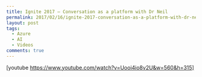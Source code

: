 ```yaml
---
title: Ignite 2017 – Conversation as a platform with Dr Neil
permalink: 2017/02/16/ignite-2017-conversation-as-a-platform-with-dr-neil/
layout: post
tags:
  - Azure
  - AI
  - Videos
comments: true
---
```


[youtube https://www.youtube.com/watch?v=Uooi4io8v2U&w=560&h=315]

